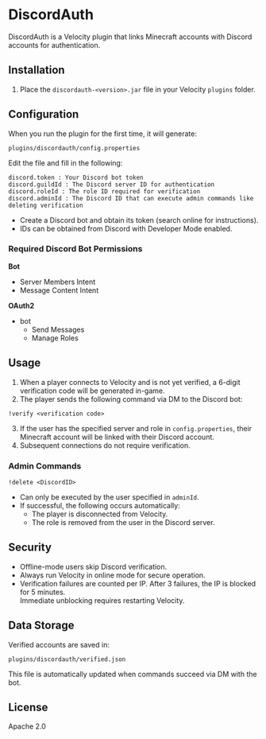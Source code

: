 # DiscordAuth
DiscordAuth is a Velocity plugin that links Minecraft accounts with Discord accounts for authentication.

## Installation
1. Place the `discordauth-<version>.jar` file in your Velocity `plugins` folder.

## Configuration
When you run the plugin for the first time, it will generate:

`plugins/discordauth/config.properties`

Edit the file and fill in the following:
```
discord.token : Your Discord bot token
discord.guildId : The Discord server ID for authentication
discord.roleId : The role ID required for verification
discord.adminId : The Discord ID that can execute admin commands like deleting verification
```
- Create a Discord bot and obtain its token (search online for instructions).  
- IDs can be obtained from Discord with Developer Mode enabled.

### Required Discord Bot Permissions
**Bot**
- Server Members Intent
- Message Content Intent

**OAuth2**
- bot
  - Send Messages
  - Manage Roles

## Usage
1. When a player connects to Velocity and is not yet verified, a 6-digit verification code will be generated in-game.
2. The player sends the following command via DM to the Discord bot:

`!verify <verification code>`

3. If the user has the specified server and role in `config.properties`, their Minecraft account will be linked with their Discord account.  
4. Subsequent connections do not require verification.

### Admin Commands
`!delete <DiscordID>`

- Can only be executed by the user specified in `adminId`.
- If successful, the following occurs automatically:
  - The player is disconnected from Velocity.
  - The role is removed from the user in the Discord server.

## Security
- Offline-mode users skip Discord verification.  
- Always run Velocity in online mode for secure operation.  
- Verification failures are counted per IP. After 3 failures, the IP is blocked for 5 minutes.  
  Immediate unblocking requires restarting Velocity.

## Data Storage
Verified accounts are saved in:

`plugins/discordauth/verified.json`

This file is automatically updated when commands succeed via DM with the bot.

## License
Apache 2.0
